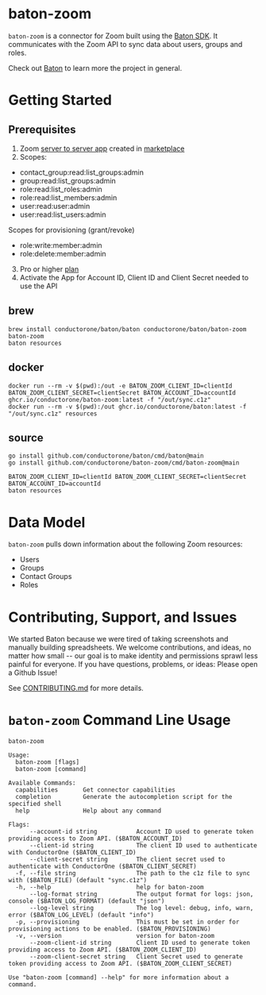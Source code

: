 # baton-zoom
`baton-zoom` is a connector for Zoom built using the [Baton SDK](https://github.com/conductorone/baton-sdk). It communicates with the Zoom API to sync data about users, groups and roles.

Check out [Baton](https://github.com/conductorone/baton) to learn more the project in general.

# Getting Started

## Prerequisites

1. Zoom [server to server app](https://developers.zoom.us/docs/internal-apps/create/) created in [marketplace](https://marketplace.zoom.us/)
2. Scopes:
- contact_group:read:list_groups:admin
- group:read:list_groups:admin
- role:read:list_roles:admin
- role:read:list_members:admin
- user:read:user:admin
- user:read:list_users:admin

Scopes for provisioning (grant/revoke)
- role:write:member:admin
- role:delete:member:admin

3. Pro or higher [plan](https://zoom.us/pricing)
4. Activate the App for Account ID, Client ID and Client Secret needed to use the API

## brew

```
brew install conductorone/baton/baton conductorone/baton/baton-zoom
baton-zoom
baton resources
```

## docker

```
docker run --rm -v $(pwd):/out -e BATON_ZOOM_CLIENT_ID=clientId BATON_ZOOM_CLIENT_SECRET=clientSecret BATON_ACCOUNT_ID=accountId ghcr.io/conductorone/baton-zoom:latest -f "/out/sync.c1z"
docker run --rm -v $(pwd):/out ghcr.io/conductorone/baton:latest -f "/out/sync.c1z" resources
```

## source

```
go install github.com/conductorone/baton/cmd/baton@main
go install github.com/conductorone/baton-zoom/cmd/baton-zoom@main

BATON_ZOOM_CLIENT_ID=clientId BATON_ZOOM_CLIENT_SECRET=clientSecret BATON_ACCOUNT_ID=accountId
baton resources
```

# Data Model

`baton-zoom` pulls down information about the following Zoom resources:
- Users
- Groups
- Contact Groups
- Roles

# Contributing, Support, and Issues

We started Baton because we were tired of taking screenshots and manually building spreadsheets. We welcome contributions, and ideas, no matter how small -- our goal is to make identity and permissions sprawl less painful for everyone. If you have questions, problems, or ideas: Please open a Github Issue!

See [CONTRIBUTING.md](https://github.com/ConductorOne/baton/blob/main/CONTRIBUTING.md) for more details.

# `baton-zoom` Command Line Usage

```
baton-zoom

Usage:
  baton-zoom [flags]
  baton-zoom [command]

Available Commands:
  capabilities       Get connector capabilities
  completion         Generate the autocompletion script for the specified shell
  help               Help about any command

Flags:
      --account-id string           Account ID used to generate token providing access to Zoom API. ($BATON_ACCOUNT_ID)
      --client-id string            The client ID used to authenticate with ConductorOne ($BATON_CLIENT_ID)
      --client-secret string        The client secret used to authenticate with ConductorOne ($BATON_CLIENT_SECRET)
  -f, --file string                 The path to the c1z file to sync with ($BATON_FILE) (default "sync.c1z")
  -h, --help                        help for baton-zoom
      --log-format string           The output format for logs: json, console ($BATON_LOG_FORMAT) (default "json")
      --log-level string            The log level: debug, info, warn, error ($BATON_LOG_LEVEL) (default "info")
  -p, --provisioning                This must be set in order for provisioning actions to be enabled. ($BATON_PROVISIONING)
  -v, --version                     version for baton-zoom
      --zoom-client-id string       Client ID used to generate token providing access to Zoom API. ($BATON_ZOOM_CLIENT_ID)
      --zoom-client-secret string   Client Secret used to generate token providing access to Zoom API. ($BATON_ZOOM_CLIENT_SECRET)

Use "baton-zoom [command] --help" for more information about a command.
```
